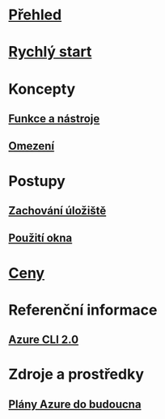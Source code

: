 # [Přehled](overview.md)

# [Rychlý start](quickstart.md)

# Koncepty
## [Funkce a nástroje](features.md)
## [Omezení](limitations.md)

# Postupy
## [Zachování úložiště](persisting-shell-storage.md)
## [Použití okna](using-the-shell-window.md)

# [Ceny](pricing.md)

# Referenční informace
## [Azure CLI 2.0](/cli/azure) 
# Zdroje a prostředky
## [Plány Azure do budoucna](https://azure.microsoft.com/roadmap/)
